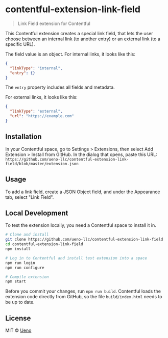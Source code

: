 # contentful-extension-link-field

> Link Field extension for Contentful

This Contentful extension creates a special link field, that lets the user choose between an internal link (to another entry) or an external link (to a specific URL).

The field value is an object. For internal links, it looks like this:

```json
{
  "linkType": "internal",
  "entry": {}
}
```

The `entry` property includes all fields and metadata.

For external links, it looks like this:

```json
{
  "linkType": "external",
  "url": "https://example.com"
}
```

## Installation

In your Contentful space, go to Settings > Extensions, then select Add Extension > Install from GitHub. In the dialog that opens, paste this URL: `https://github.com/ueno-llc/contentful-extension-link-field/blob/master/extension.json`

## Usage

To add a link field, create a JSON Object field, and under the Appearance tab, select "Link Field".

## Local Development

To test the extension locally, you need a Contentful space to install it in.

```bash
# Clone and install
git clone https://github.com/ueno-llc/contentful-extension-link-field
cd contentful-extension-link-field
npm install

# Log in to Contentful and install test extension into a space
npm run login
npm run configure

# Compile extension
npm start
```

Before you commit your changes, run `npm run build`. Contentful loads the extension code directly from GitHub, so the file `build/index.html` needs to be up to date.

## License

MIT &copy; [Ueno](https://ueno.co)

